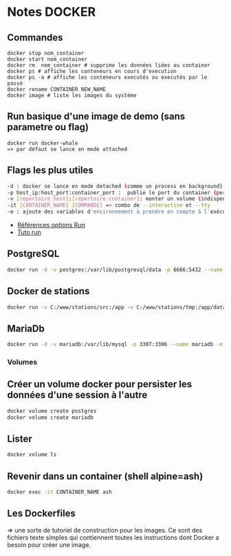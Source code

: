 # Notes DOCKER 

## Commandes
```
docker stop nom_container 
docker start nom_container
docker rm  nom_container # supprime les données liées au container
docker ps # affiche les conteneurs en cours d'execution
docker ps -a # affiche les conteneurs executés ou executés par le passé	
docker rename CONTAINER NEW_NAME
docker image # liste les images du système
```

## Run basique d'une image de demo (sans parametre ou flag)
```
docker run docker-whale 
=> par défaut se lance en mode attached
```

## Flags les plus utiles
```bash
-d : docker se lance en mode detached (comme un process en background)
-p host_ip:host_port:container_port :  publie le port du container (permet de publier le port en dehors de docker)
-v [repertoire_host]:[repertoire_container]: monter un volume (indispensable pour faire tourner une BDD avec de la persistence d'une session à l'autre)
-it [CONTAINER_NAME] [COMMANDE] => combo de --interactive et --tty
-e : ajoute des variables d'environnement à prendre en compte à l'exécution
```


- [Références options Run](https://docs.docker.com/engine/reference/run/)
- [Tuto run](https://blog.codeship.com/the-basics-of-the-docker-run-command/)


## PostgreSQL
```bash
docker run -d -v postgres:/var/lib/postgresql/data -p 6666:5432 --name postgres -e POSTGRES_PASSWORD=root -d postgres:11
```

## Docker de stations
```bash
docker run -v C:/www/stations/src:/app -v C:/www/stations/tmp:/app/data --env-file .env -it stations  ash
```

## MariaDb
```bash
docker run -d -v mariadb:/var/lib/mysql -p 3307:3306 --name mariadb -e MYSQL_ROOT_PASSWORD=root -d mariadb:10.2
```

### Volumes
## Créer un volume docker pour persister les données d'une session à l'autre 
```bash
docker volume create postgres
docker volume create mariadb
```
## Lister 
```bash
docker volume ls
```

## Revenir dans un container (shell alpine=ash)
```bash
docker exec -it CONTAINER_NAME ash
```

## Les Dockerfiles

=> une sorte de tutoriel de construction pour les images. 
Ce sont des fichiers texte simples qui contiennent toutes les instructions dont Docker a besoin pour créer une image.
